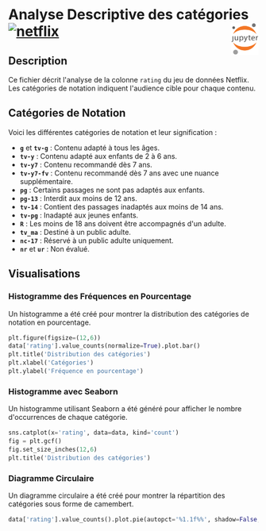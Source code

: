 
# Analyse Descriptive des catégories<a href="../"><img align="right" src="../../../assets/Jupyter.svg" alt="Jupyter" height="64px"><img align="left000" src="https://upload.wikimedia.org/wikipedia/commons/0/0c/Netflix_2015_N_logo.svg?uselang=fr" alt="netflix" height="64px"></a>
## Description
Ce fichier décrit l'analyse de la colonne `rating` du jeu de données Netflix. Les catégories de notation indiquent l'audience cible pour chaque contenu.
## Catégories de Notation
Voici les différentes catégories de notation et leur signification :

- **`g`** et **`tv-g`** : Contenu adapté à tous les âges.
- **`tv-y`** : Contenu adapté aux enfants de 2 à 6 ans.
- **`tv-y7`** : Contenu recommandé dès 7 ans.
- **`tv-y7-fv`** : Contenu recommandé dès 7 ans avec une nuance supplémentaire.
- **`pg`** : Certains passages ne sont pas adaptés aux enfants.
- **`pg-13`** : Interdit aux moins de 12 ans.
- **`tv-14`** : Contient des passages inadaptés aux moins de 14 ans.
- **`tv-pg`** : Inadapté aux jeunes enfants.
- **`R`** : Les moins de 18 ans doivent être accompagnés d'un adulte.
- **`tv_ma`** : Destiné à un public adulte.
- **`nc-17`** : Réservé à un public adulte uniquement.
- **`nr`** et **`ur`** : Non évalué.
## Visualisations
### Histogramme des Fréquences en Pourcentage
Un histogramme a été créé pour montrer la distribution des catégories de notation en pourcentage.
```python
plt.figure(figsize=(12,6))
data['rating'].value_counts(normalize=True).plot.bar()
plt.title('Distribution des catégories')
plt.xlabel('Catégories')
plt.ylabel('Fréquence en pourcentage')
```
### Histogramme avec Seaborn
Un histogramme utilisant Seaborn a été généré pour afficher le nombre d'occurrences de chaque catégorie.
```python
sns.catplot(x='rating', data=data, kind='count')
fig = plt.gcf()
fig.set_size_inches(12,6)
plt.title('Distribution des catégories')
```
### Diagramme Circulaire
Un diagramme circulaire a été créé pour montrer la répartition des catégories sous forme de camembert.
```python
data['rating'].value_counts().plot.pie(autopct='%1.1f%%', shadow=False, figsize=(12,12))
```